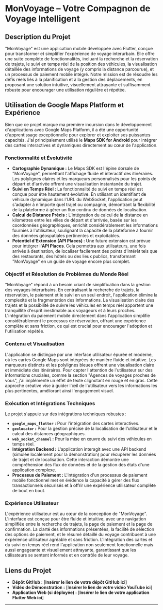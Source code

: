 # MonVoyage – Votre Compagnon de Voyage Intelligent

## Description du Projet

"MonVoyage" est une application mobile développée avec Flutter, conçue pour transformer et simplifier l'expérience de voyage interurbain. Elle offre une suite complète de fonctionnalités, incluant la recherche et la réservation de trajets, le suivi en temps réel de la position des véhicules, la visualisation détaillée des informations de voyage (y compris la distance parcourue), et un processus de paiement mobile intégré. Notre mission est de résoudre les défis réels liés à la planification et à la gestion des déplacements, en proposant une solution intuitive, visuellement attrayante et suffisamment robuste pour encourager une utilisation régulière et répétée.

## Utilisation de Google Maps Platform et Expérience

Bien que ce projet marque ma première incursion dans le développement d'applications avec Google Maps Platform, il a été une opportunité d'apprentissage exceptionnelle pour explorer et exploiter ses puissantes capacités. J'ai principalement utilisé le **Maps SDK for Android** pour intégrer des cartes interactives et dynamiques directement au cœur de l'application.

### Fonctionnalité et Évolutivité

*   **Cartographie Dynamique :** Le Maps SDK est l'épine dorsale de "MonVoyage", permettant l'affichage fluide et interactif des itinéraires. Les polylignes claires et les marqueurs personnalisés pour les points de départ et d'arrivée offrent une visualisation instantanée du trajet.
*   **Suivi en Temps Réel :** La fonctionnalité de suivi en temps réel est conçue pour être hautement évolutive. En utilisant un identifiant de véhicule dynamique dans l'URL du WebSocket, l'application peut s'adapter à n'importe quel trajet ou compagnie, démontrant la flexibilité de la plateforme à gérer un flux continu de données de localisation.
*   **Calcul de Distance Précis :** L'intégration du calcul de la distance en kilomètres entre les villes de départ et d'arrivée, basée sur les coordonnées géographiques, enrichit considérablement les informations fournies à l'utilisateur, soulignant la capacité de la plateforme à fournir des données géospatiales pertinentes et exploitables.
*   **Potentiel d'Extension (API Places) :** Une future extension est prévue pour intégrer l'**API Places**. Cela permettra aux utilisateurs, une fois arrivés à destination, de localiser facilement des points d'intérêt tels que des restaurants, des hôtels ou des lieux publics, transformant "MonVoyage" en un guide de voyage encore plus complet.

### Objectif et Résolution de Problèmes du Monde Réel

"MonVoyage" répond à un besoin criant de simplification dans la gestion des voyages interurbains. En centralisant la recherche de trajets, la réservation, le paiement et le suivi en un seul endroit, l'application élimine la complexité et la fragmentation des informations. La visualisation claire des trajets et la possibilité de suivre les véhicules en temps réel apportent une tranquillité d'esprit inestimable aux voyageurs et à leurs proches. L'intégration du paiement mobile directement dans l'application simplifie considérablement le processus de réservation, offrant une expérience complète et sans friction, ce qui est crucial pour encourager l'adoption et l'utilisation répétée.

### Contenu et Visualisation

L'application se distingue par une interface utilisateur épurée et moderne, où les cartes Google Maps sont intégrées de manière fluide et intuitive. Les marqueurs distincts et les polylignes bleues offrent une visualisation claire et immédiate des itinéraires. Pour capter l'attention de l'utilisateur sur des informations cruciales, comme la section "Agences de voyages proches de vous", j'ai implémenté un effet de texte clignotant en rouge et en gras. Cette approche créative vise à guider l'œil de l'utilisateur vers les informations les plus pertinentes, améliorant ainsi l'engagement visuel.

### Exécution et Intégrations Techniques

Le projet s'appuie sur des intégrations techniques robustes :
*   **`google_maps_flutter` :** Pour l'intégration des cartes interactives.
*   **`geolocator` :** Pour la gestion précise de la localisation de l'utilisateur et le calcul des distances géographiques.
*   **`web_socket_channel` :** Pour la mise en œuvre du suivi des véhicules en temps réel.
*   **Intégration Backend :** L'application interagit avec une API backend (simulée localement pour la démonstration) pour récupérer les données de trajet et de localisation. Cette interaction démontre une compréhension des flux de données et de la gestion des états d'une application complexe.
*   **Processus de Paiement :** L'intégration d'un processus de paiement mobile fonctionnel met en évidence la capacité à gérer des flux transactionnels sécurisés et à offrir une expérience utilisateur complète de bout en bout.

### Expérience Utilisateur

L'expérience utilisateur est au cœur de la conception de "MonVoyage". L'interface est conçue pour être fluide et intuitive, avec une navigation simplifiée entre la recherche de trajets, la page de paiement et la page de confirmation. La clarté des informations présentées, la facilité de sélection des options de paiement, et le résumé détaillé du voyage contribuent à une expérience utilisateur agréable et sans friction. L'intégration des cartes et du suivi en temps réel rend l'application non seulement fonctionnelle mais aussi engageante et visuellement attrayante, garantissant que les utilisateurs se sentent informés et en contrôle de leur voyage.

## Liens du Projet

*   **Dépôt GitHub :** [**Insérer le lien de votre dépôt GitHub ici**]
*   **Vidéo de Démonstration :** [**Insérer le lien de votre vidéo YouTube ici**]
*   **Application Web (si déployée) :** [**Insérer le lien de votre application Flutter Web ici**]

---